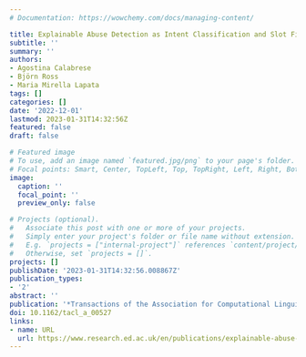 ```yaml
---
# Documentation: https://wowchemy.com/docs/managing-content/

title: Explainable Abuse Detection as Intent Classification and Slot Filling
subtitle: ''
summary: ''
authors:
- Agostina Calabrese
- Björn Ross
- Maria Mirella Lapata
tags: []
categories: []
date: '2022-12-01'
lastmod: 2023-01-31T14:32:56Z
featured: false
draft: false

# Featured image
# To use, add an image named `featured.jpg/png` to your page's folder.
# Focal points: Smart, Center, TopLeft, Top, TopRight, Left, Right, BottomLeft, Bottom, BottomRight.
image:
  caption: ''
  focal_point: ''
  preview_only: false

# Projects (optional).
#   Associate this post with one or more of your projects.
#   Simply enter your project's folder or file name without extension.
#   E.g. `projects = ["internal-project"]` references `content/project/deep-learning/index.md`.
#   Otherwise, set `projects = []`.
projects: []
publishDate: '2023-01-31T14:32:56.008867Z'
publication_types:
- '2'
abstract: ''
publication: '*Transactions of the Association for Computational Linguistics*'
doi: 10.1162/tacl_a_00527
links:
- name: URL
  url: https://www.research.ed.ac.uk/en/publications/explainable-abuse-detection-as-intent-classification-and-slot-fil
---
```

